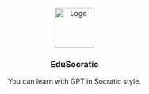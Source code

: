 <!-- PROJECT LOGO -->
<br />
<div align="center">
  <a href="https://github.com/Agent-Kindergarten/EduSocratic">
    <img src="https://github.com/Agent-Kindergarten/EduSocratic/assets/39160269/961fdb5d-a873-4c5b-8e66-b201b4a6c37a" alt="Logo" width="80" height="80">
  </a>

  <h3 align="center">EduSocratic</h3>

  <p align="center">
    You can learn with GPT in Socratic style.
  </p>
</div>
